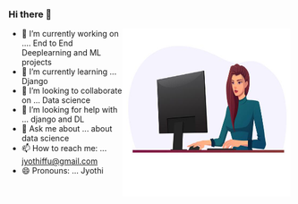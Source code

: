 ### Hi there 👋



<img src="https://github.com/Jyothif/Jyothif/blob/main/img.jpg"
     align=right
     width = '300'
     height = '300'
     />

- 🔭 I’m currently working on .... End to End Deeplearning and ML projects
- 🌱 I’m currently learning ... Django
- 👯 I’m looking to collaborate on ... Data science
- 🤔 I’m looking for help with ... django and DL
- 💬 Ask me about ... about data science
- 📫 How to reach me: ... jyothiffu@gmail.com
- 😄 Pronouns: ... Jyothi
